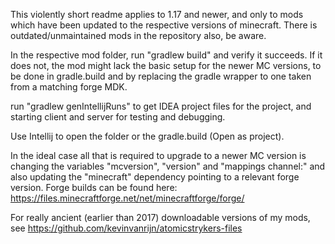 
This violently short readme applies to 1.17 and newer, and only to mods which have been updated to the respective versions of minecraft.
There is outdated/unmaintained mods in the repository also, be aware.

In the respective mod folder, run "gradlew build" and verify it succeeds.
If it does not, the mod might lack the basic setup for the newer MC versions, to be done in gradle.build and by replacing the gradle wrapper to one taken from a matching forge MDK.

run "gradlew genIntellijRuns" to get IDEA project files for the project, and starting client and server for testing and debugging.

Use Intellij to open the folder or the gradle.build (Open as project).


In the ideal case all that is required to upgrade to a newer MC version is changing the variables "mcversion", "version" and "mappings channel:" and also updating the "minecraft" dependency pointing to a relevant forge version. Forge builds can be found here: https://files.minecraftforge.net/net/minecraftforge/forge/


For really ancient (earlier than 2017) downloadable versions of my mods, see https://github.com/kevinvanrijn/atomicstrykers-files
